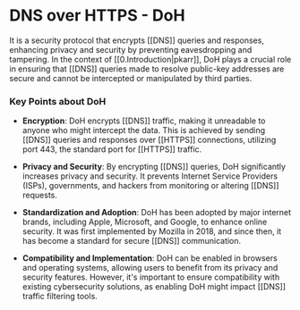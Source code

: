 # DNS over HTTPS - DoH

It is a security protocol that encrypts [[DNS]] queries and responses, enhancing privacy and security by preventing eavesdropping and tampering. In the context of [[0.Introduction|pkarr]], DoH plays a crucial role in ensuring that [[DNS]] queries made to resolve public-key addresses are secure and cannot be intercepted or manipulated by third parties.

### Key Points about DoH

- **Encryption**: DoH encrypts [[DNS]] traffic, making it unreadable to anyone who might intercept the data. This is achieved by sending [[DNS]] queries and responses over [[HTTPS]] connections, utilizing port 443, the standard port for [[HTTPS]] traffic.

- **Privacy and Security**: By encrypting [[DNS]] queries, DoH significantly increases privacy and security. It prevents Internet Service Providers (ISPs), governments, and hackers from monitoring or altering [[DNS]] requests.

- **Standardization and Adoption**: DoH has been adopted by major internet brands, including Apple, Microsoft, and Google, to enhance online security. It was first implemented by Mozilla in 2018, and since then, it has become a standard for secure [[DNS]] communication.

- **Compatibility and Implementation**: DoH can be enabled in browsers and operating systems, allowing users to benefit from its privacy and security features. However, it's important to ensure compatibility with existing cybersecurity solutions, as enabling DoH might impact [[DNS]] traffic filtering tools.
